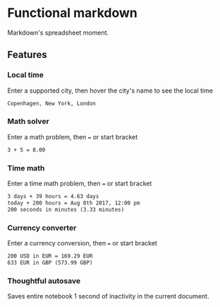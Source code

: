 # Functional markdown

Markdown's spreadsheet moment.

## Features

### Local time
Enter a supported city, then hover the city's name to see the local time
```markdown
Copenhagen, New York, London
```

### Math solver
Enter a math problem, then `=` or start bracket
```markdown
3 + 5 = 8.00
```

### Time math 
Enter a time math problem, then `=` or start bracket
```markdown
3 days + 39 hours = 4.63 days
today + 200 hours = Aug 8th 2017, 12:00 pm
200 seconds in minutes (3.33 minutes)
```

### Currency converter
Enter a currency conversion, then `=` or start bracket
```markdown
200 USD in EUR = 169.29 EUR
633 EUR in GBP (573.99 GBP)
```

### Thoughtful autosave
Saves entire notebook 1 second of inactivity in the current document. 

